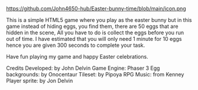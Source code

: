 https://github.com/John4650-hub/Easter-bunny-time/blob/main/icon.png

This is a simple HTML5 game where you play as the easter bunny but in this game instead of hiding eggs, you find them, there are 50 eggs that are hidden in the scene,
All you have to do is collect the eggs before you run out of time. I have estimated that you will only need 1 minute for 10 eggs hence you are given 300 seconds to complete your task.

Have fun playing my game and happy Easter celebrations.

Credits
Developed: by John Delvin
Game Engine: Phaser 3
Egg backgrounds: by Onocentaur
Tileset: by Pipoya RPG
Music: from Kenney
Player sprite: by Jon Delvin
